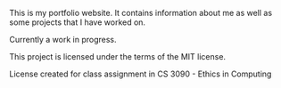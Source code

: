 This is my portfolio website. It contains information about me as well as some projects that I have worked on.

Currently a work in progress.

This project is licensed under the terms of the MIT license.

License created for class assignment in CS 3090 - Ethics in Computing

